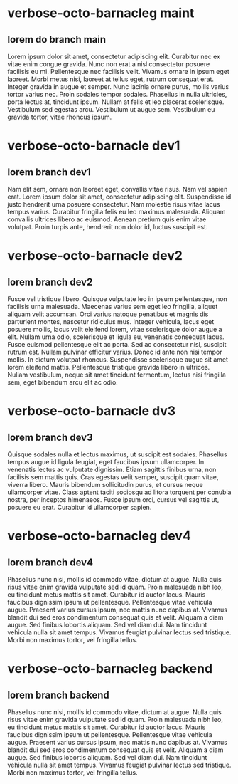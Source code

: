 # verbose-octo-barnacleg maint
## lorem do branch main
Lorem ipsum dolor sit amet, consectetur adipiscing elit. Curabitur nec ex vitae enim congue gravida. Nunc non erat a nisl consectetur posuere facilisis eu mi. Pellentesque nec facilisis velit. Vivamus ornare in ipsum eget laoreet. Morbi metus nisi, laoreet at tellus eget, rutrum consequat erat. Integer gravida in augue et semper. Nunc lacinia ornare purus, mollis varius tortor varius nec. Proin sodales tempor sodales. Phasellus in nulla ultricies, porta lectus at, tincidunt ipsum. Nullam at felis et leo placerat scelerisque. Vestibulum sed egestas arcu. Vestibulum ut augue sem. Vestibulum eu gravida tortor, vitae rhoncus ipsum.

# verbose-octo-barnacle dev1
## lorem branch dev1
Nam elit sem, ornare non laoreet eget, convallis vitae risus. Nam vel sapien erat. Lorem ipsum dolor sit amet, consectetur adipiscing elit. Suspendisse id justo hendrerit urna posuere consectetur. Nam molestie risus vitae lacus tempus varius. Curabitur fringilla felis eu leo maximus malesuada. Aliquam convallis ultrices libero ac euismod. Aenean pretium quis enim vitae volutpat. Proin turpis ante, hendrerit non dolor id, luctus suscipit est.

# verbose-octo-barnacle dev2
## lorem branch dev2
Fusce vel tristique libero. Quisque vulputate leo in ipsum pellentesque, non facilisis urna malesuada. Maecenas varius sem eget leo fringilla, aliquet aliquam velit accumsan. Orci varius natoque penatibus et magnis dis parturient montes, nascetur ridiculus mus. Integer vehicula, lacus eget posuere mollis, lacus velit eleifend lorem, vitae scelerisque dolor augue a elit. Nullam urna odio, scelerisque et ligula eu, venenatis consequat lacus. Fusce euismod pellentesque elit ac porta. Sed ac consectetur nisl, suscipit rutrum est. Nullam pulvinar efficitur varius. Donec id ante non nisi tempor mollis. In dictum volutpat rhoncus. Suspendisse scelerisque augue sit amet lorem eleifend mattis. Pellentesque tristique gravida libero in ultrices. Nullam vestibulum, neque sit amet tincidunt fermentum, lectus nisi fringilla sem, eget bibendum arcu elit ac odio.

# verbose-octo-barnacle dv3
## lorem branch dev3

Quisque sodales nulla et lectus maximus, ut suscipit est sodales. Phasellus tempus augue id ligula feugiat, eget faucibus ipsum ullamcorper. In venenatis lectus ac vulputate dignissim. Etiam sagittis finibus urna, non facilisis sem mattis quis. Cras egestas velit semper, suscipit quam vitae, viverra libero. Mauris bibendum sollicitudin purus, et cursus neque ullamcorper vitae. Class aptent taciti sociosqu ad litora torquent per conubia nostra, per inceptos himenaeos. Fusce ipsum orci, cursus vel sagittis ut, posuere eu erat. Curabitur id ullamcorper sapien.

# verbose-octo-barnacleg dev4
## lorem branch dev4

Phasellus nunc nisi, mollis id commodo vitae, dictum at augue. Nulla quis risus vitae enim gravida vulputate sed id quam. Proin malesuada nibh leo, eu tincidunt metus mattis sit amet. Curabitur id auctor lacus. Mauris faucibus dignissim ipsum ut pellentesque. Pellentesque vitae vehicula augue. Praesent varius cursus ipsum, nec mattis nunc dapibus at. Vivamus blandit dui sed eros condimentum consequat quis et velit. Aliquam a diam augue. Sed finibus lobortis aliquam. Sed vel diam dui. Nam tincidunt vehicula nulla sit amet tempus. Vivamus feugiat pulvinar lectus sed tristique. Morbi non maximus tortor, vel fringilla tellus.

# verbose-octo-barnacleg backend
## lorem branch backend

Phasellus nunc nisi, mollis id commodo vitae, dictum at augue. Nulla quis risus vitae enim gravida vulputate sed id quam. Proin malesuada nibh leo, eu tincidunt metus mattis sit amet. Curabitur id auctor lacus. Mauris faucibus dignissim ipsum ut pellentesque. Pellentesque vitae vehicula augue. Praesent varius cursus ipsum, nec mattis nunc dapibus at. Vivamus blandit dui sed eros condimentum consequat quis et velit. Aliquam a diam augue. Sed finibus lobortis aliquam. Sed vel diam dui. Nam tincidunt vehicula nulla sit amet tempus. Vivamus feugiat pulvinar lectus sed tristique. Morbi non maximus tortor, vel fringilla tellus.

